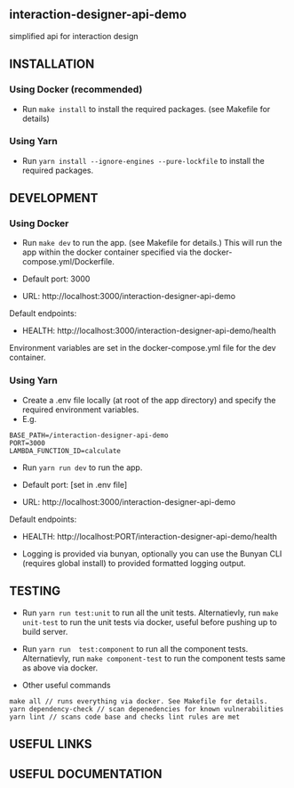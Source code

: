 ## interaction-designer-api-demo

simplified api for interaction design

## INSTALLATION

### Using Docker (recommended)

- Run ```make install``` to install the required packages. (see Makefile for details)

### Using Yarn

- Run ```yarn install --ignore-engines --pure-lockfile``` to install the required packages.

## DEVELOPMENT

### Using Docker

- Run ```make dev``` to run the app. (see Makefile for details.) This will run the app within the docker container specified via the docker-compose.yml/Dockerfile.

- Default port: 3000
- URL: http://localhost:3000/interaction-designer-api-demo

Default endpoints:

- HEALTH: http://localhost:3000/interaction-designer-api-demo/health

Environment variables are set in the docker-compose.yml file for the dev container.

### Using Yarn

- Create a .env file locally (at root of the app directory) and specify the required environment variables.
- E.g.
```
BASE_PATH=/interaction-designer-api-demo
PORT=3000
LAMBDA_FUNCTION_ID=calculate
```
- Run ```yarn run dev``` to run the app.

- Default port: [set in .env file]
- URL: http://localhost:3000/interaction-designer-api-demo

Default endpoints:

- HEALTH: http://localhost:PORT/interaction-designer-api-demo/health

* Logging is provided via bunyan, optionally you can use the Bunyan CLI (requires global install) to provided formatted logging output. 

## TESTING

- Run ```yarn run test:unit``` to run all the unit tests. Alternatievly, run ```make unit-test``` to run the unit tests via docker, useful before pushing up to build server.

- Run ```yarn run  test:component``` to run all the component tests. Alternatievly, run ```make component-test``` to run the component tests same as above via docker. 

- Other useful commands
```
make all // runs everything via docker. See Makefile for details.
yarn dependency-check // scan depenedencies for known vulnerabilities
yarn lint // scans code base and checks lint rules are met 
```

## USEFUL LINKS

## USEFUL DOCUMENTATION
